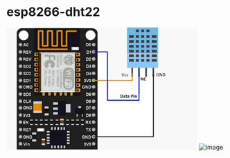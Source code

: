 # esp8266-dht22
![alt text](https://raw.githubusercontent.com/BunyaminEfe/esp8266-dht22/main/image.png)
![image](https://user-images.githubusercontent.com/30906513/216814310-b36b09d8-8f54-491b-aec5-c27497c72412.png)
